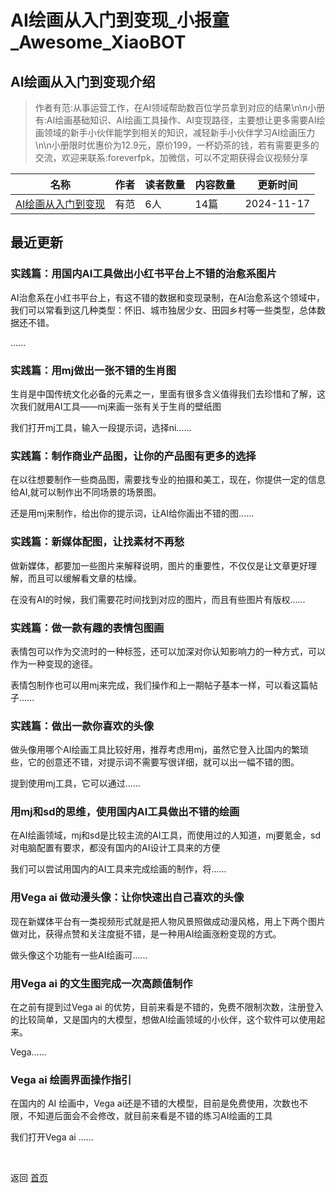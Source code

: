 # AI绘画从入门到变现_小报童_Awesome_XiaoBOT

## AI绘画从入门到变现介绍
> 作者有范:从事运营工作，在AI领域帮助数百位学员拿到对应的结果\n\n小册有:AI绘画基础知识、AI绘画工具操作、AI变现路径，主要想让更多需要AI绘画领域的新手小伙伴能学到相关的知识，减轻新手小伙伴学习AI绘画压力\n\n小册限时优惠价为12.9元，原价199，一杯奶茶的钱，若有需要更多的交流，欢迎来联系:foreverfpk，加微信，可以不定期获得会议视频分享  
  


|名称|作者|读者数量|内容数量|更新时间|
|---|---|---|---|---|
|[AI绘画从入门到变现](https://xiaobot.net/p/Youfan123?refer=0b133df9-27dc-423b-8101-639049001c13)|有范|6人|14篇|2024-11-17|

## 最近更新
### 实践篇：用国内AI工具做出小红书平台上不错的治愈系图片

AI治愈系在小红书平台上，有这不错的数据和变现录制，在AI治愈系这个领域中，我们可以常看到这几种类型：怀旧、城市独居少女、田园乡村等一些类型，总体数据还不错。

......

### 实践篇：用mj做出一张不错的生肖图

生肖是中国传统文化必备的元素之一，里面有很多含义值得我们去珍惜和了解，这次我们就用AI工具——mj来画一张有关于生肖的壁纸图

我们打开mj工具，输入一段提示词，选择ni......

### 实践篇：制作商业产品图，让你的产品图有更多的选择

在以往想要制作一些商品图，需要找专业的拍摄和美工，现在，你提供一定的信息给AI,就可以制作出不同场景的场景图。

还是用mj来制作，给出你的提示词，让AI给你画出不错的图......

### 实践篇：新媒体配图，让找素材不再愁

做新媒体，都要加一些图片来解释说明，图片的重要性，不仅仅是让文章更好理解，而且可以缓解看文章的枯燥。

在没有AI的时候，我们需要花时间找到对应的图片，而且有些图片有版权......

### 实践篇：做一款有趣的表情包图画

表情包可以作为交流时的一种标签，还可以加深对你认知影响力的一种方式，可以作为一种变现的途径。

表情包制作也可以用mj来完成，我们操作和上一期帖子基本一样，可以看这篇帖子......

### 实践篇：做出一款你喜欢的头像

做头像用哪个AI绘画工具比较好用，推荐考虑用mj，虽然它登入比国内的繁琐些，它的创意还不错，对提示词不需要写很详细，就可以出一幅不错的图。

提到使用mj工具，它可以通过......

### 用mj和sd的思维，使用国内AI工具做出不错的绘画

在AI绘画领域，mj和sd是比较主流的AI工具，而使用过的人知道，mj要氪金，sd对电脑配置有要求，都没有国内的AI设计工具来的方便

我们可以尝试用国内的AI工具来完成绘画的制作，将......

### 用Vega ai 做动漫头像：让你快速出自己喜欢的头像

现在新媒体平台有一类视频形式就是把人物风景照做成动漫风格，用上下两个图片做对比，获得点赞和关注度挺不错，是一种用AI绘画涨粉变现的方式。

做头像这个功能有一些AI绘画可......

### 用Vega ai 的文生图完成一次高颜值制作

在之前有提到过Vega ai
的优势，目前来看是不错的，免费不限制次数，注册登入的比较简单，又是国内的大模型，想做AI绘画领域的小伙伴，这个软件可以使用起来。

Vega......

### Vega ai 绘画界面操作指引

在国内的 AI 绘画中，Vega ai还是不错的大模型，目前是免费使用，次数也不限，不知道后面会不会修改，就目前来看是不错的练习AI绘画的工具

我们打开Vega ai ......


<a href="https://github.com/Reno9527/awesome-xiaobot" style="color: white; text-decoration: none;">awesome-xiaobot</a>

返回 [首页](../README.md)
